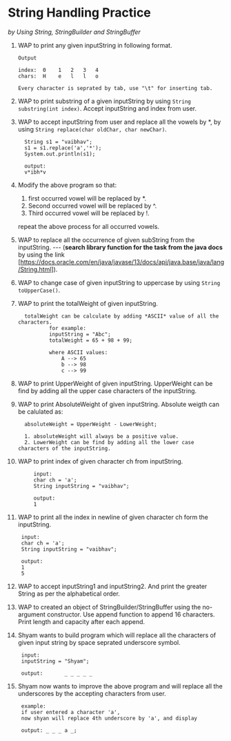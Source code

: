 # String Handling Practice
 *by Using String, StringBuilder and StringBuffer*
 
 1. WAP to print any given inputString in following format.
       
        Output
  
        index:  0    1   2   3   4   
        chars:  H    e   l   l   o
        
        Every character is seprated by tab, use "\t" for inserting tab.
   2. WAP to print substring of a given inputString by using ```String substring(int index)```. Accept inputString and index from user.
   
   3. WAP to accept inputString from user and replace all the vowels by *, by using ```String replace(char oldChar, char newChar)```.
     
            String s1 = "vaibhav";
            s1 = s1.replace('a','*');
            System.out.println(s1);
            
            output:
            v*ibh*v
   
   4. Modify the above program so that:
        1. first occurred vowel will be replaced by *.
        2. Second occurred vowel will be replaced by ^.
        3. Third occurred vowel will be replaced by !.
        
        repeat the above process for all occurred vowels.
   
   5. WAP to replace all the occurrence of given subString from the inputString. --- (**search library function for the task from the java docs** by using the link [https://docs.oracle.com/en/java/javase/13/docs/api/java.base/java/lang/String.html]).
   
   6. WAP to change case of given inputString to uppercase by using ```String toUpperCase()```.
   
   7. WAP to print the totalWeight of given inputString.
            
            totalWeight can be calculate by adding *ASCII* value of all the characters.
                    for example:
                    inputString = "Abc";
                    totalWeight = 65 + 98 + 99;
                    
                    where ASCII values:
                        A --> 65
                        b --> 98
                        c --> 99
            
   8. WAP to print UpperWeight of given inputString. UpperWeight can be find by adding all the upper case characters of the inputString.
   
   9. WAP to print AbsoluteWeight of given inputString. Absolute weigth can be calulated as:
   
            absoluteWeight = UpperWeight - LowerWeight;
            
            1. absoluteWeight will always be a positive value.
            2. LowerWeight can be find by adding all the lower case characters of the inputString.
    
   10. WAP to print index of given character ch from inputString.
        
                input:
                char ch = 'a';
                String inputString = "vaibhav";
                   
                output:
                1        
   
   11. WAP to print all the index in newline of given character ch form the inputString.
   
            input:
            char ch = 'a';
            String inputString = "vaibhav";
   
            output:
            1
            5
            
   12. WAP to accept inputString1 and inputString2. And print the greater String as per the alphabetical order.
   
   13. WAP to created an object of StringBuilder/StringBuffer using the no-argument constructor. Use append function to append 16 characters. Print length and capacity after each append.
   
   14. Shyam wants to build program which will replace all the characters of given input string by space seprated underscore symbol.
   
            input:
            inputString = "Shyam";
            
            output:       _ _ _ _ _
   15. Shyam now wants to improve the above program and will replace all the underscores by the accepting characters from user.
            
            example:
            if user entered a character 'a',
            now shyan will replace 4th underscore by 'a', and display
            
            output: _ _ _ a _;
  
